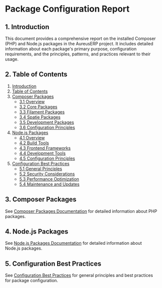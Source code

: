 # Package Configuration Report

## 1. Introduction

This document provides a comprehensive report on the installed Composer (PHP) and Node.js packages in the AureusERP project. It includes detailed information about each package's primary purpose, configuration requirements, and the principles, patterns, and practices relevant to their usage.

## 2. Table of Contents

1. [Introduction](#1-introduction)
2. [Table of Contents](#2-table-of-contents)
3. [Composer Packages](#3-composer-packages)
   - [3.1 Overview](010-composer-packages.md#31-overview)
   - [3.2 Core Packages](010-composer-packages.md#32-core-packages)
   - [3.3 Filament Packages](010-composer-packages.md#33-filament-packages)
   - [3.4 Spatie Packages](010-composer-packages.md#34-spatie-packages)
   - [3.5 Development Packages](010-composer-packages.md#35-development-packages)
   - [3.6 Configuration Principles](010-composer-packages.md#36-configuration-principles)
4. [Node.js Packages](#4-nodejs-packages)
   - [4.1 Overview](020-node-packages.md#41-overview)
   - [4.2 Build Tools](020-node-packages.md#42-build-tools)
   - [4.3 Frontend Frameworks](020-node-packages.md#43-frontend-frameworks)
   - [4.4 Development Tools](020-node-packages.md#44-development-tools)
   - [4.5 Configuration Principles](020-node-packages.md#45-configuration-principles)
5. [Configuration Best Practices](#5-configuration-best-practices)
   - [5.1 General Principles](030-configuration-best-practices.md#51-general-principles)
   - [5.2 Security Considerations](030-configuration-best-practices.md#52-security-considerations)
   - [5.3 Performance Optimization](030-configuration-best-practices.md#53-performance-optimization)
   - [5.4 Maintenance and Updates](030-configuration-best-practices.md#54-maintenance-and-updates)

## 3. Composer Packages

See [Composer Packages Documentation](010-composer-packages.md) for detailed information about PHP packages.

## 4. Node.js Packages

See [Node.js Packages Documentation](020-node-packages.md) for detailed information about Node.js packages.

## 5. Configuration Best Practices

See [Configuration Best Practices](030-configuration-best-practices.md) for general principles and best practices for package configuration.
